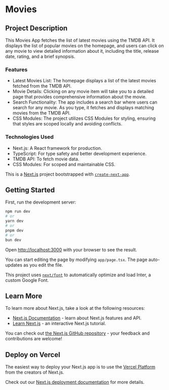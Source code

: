 # Movies

## Project Description

This Movies App fetches the list of latest movies using the TMDB API. It displays the list of popular movies on the homepage, and users can click on any movie to view detailed information about it, including the title, release date, rating, and a brief synopsis.

### Features

- Latest Movies List: The homepage displays a list of the latest movies fetched from the TMDB API.
- Movie Details: Clicking on any movie item will take you to a detailed page that provides comprehensive information about the movie.
- Search Functionality: The app includes a search bar where users can search for any movie. As you type, it fetches and displays matching movies from the TMDB API.
- CSS Modules: The project utilizes CSS Modules for styling, ensuring that styles are scoped locally and avoiding conflicts.

### Technologies Used

- Next.js: A React framework for production.
- TypeScript: For type safety and better development experience.
- TMDB API: To fetch movie data.
- CSS Modules: For scoped and maintainable CSS.

This is a [Next.js](https://nextjs.org/) project bootstrapped with [`create-next-app`](https://github.com/vercel/next.js/tree/canary/packages/create-next-app).

## Getting Started

First, run the development server:

```bash
npm run dev
# or
yarn dev
# or
pnpm dev
# or
bun dev
```

Open [http://localhost:3000](http://localhost:3000) with your browser to see the result.

You can start editing the page by modifying `app/page.tsx`. The page auto-updates as you edit the file.

This project uses [`next/font`](https://nextjs.org/docs/basic-features/font-optimization) to automatically optimize and load Inter, a custom Google Font.

## Learn More

To learn more about Next.js, take a look at the following resources:

- [Next.js Documentation](https://nextjs.org/docs) - learn about Next.js features and API.
- [Learn Next.js](https://nextjs.org/learn) - an interactive Next.js tutorial.

You can check out [the Next.js GitHub repository](https://github.com/vercel/next.js/) - your feedback and contributions are welcome!

## Deploy on Vercel

The easiest way to deploy your Next.js app is to use the [Vercel Platform](https://vercel.com/new?utm_medium=default-template&filter=next.js&utm_source=create-next-app&utm_campaign=create-next-app-readme) from the creators of Next.js.

Check out our [Next.js deployment documentation](https://nextjs.org/docs/deployment) for more details.
